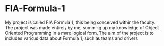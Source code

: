 # FIA-Formula-1
My project is called FIA Formula 1, this being conceived within the faculty. The project was made entirely by me, summing up my knowledge of Object Oriented Programming in a more logical form. The aim of the project is to includes various data about Formula 1, such as teams and drivers
